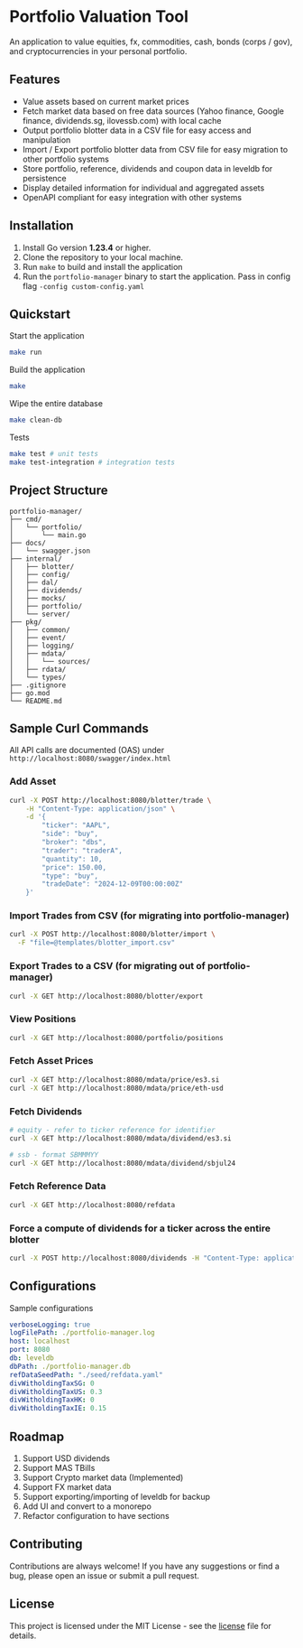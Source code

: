 # Portfolio Valuation Tool

An application to value equities, fx, commodities, cash, bonds (corps / gov), and cryptocurrencies in your personal portfolio.

## Features

- Value assets based on current market prices
- Fetch market data based on free data sources (Yahoo finance, Google finance, dividends.sg, ilovessb.com) with local cache
- Output portfolio blotter data in a CSV file for easy access and manipulation
- Import / Export portfolio blotter data from CSV file for easy migration to other portfolio systems
- Store portfolio, reference, dividends and coupon data in leveldb for persistence
- Display detailed information for individual and aggregated assets
- OpenAPI compliant for easy integration with other systems

## Installation

1. Install Go version <b>1.23.4</b> or higher.
2. Clone the repository to your local machine.
3. Run `make` to build and install the application
4. Run the `portfolio-manager` binary to start the application. Pass in config flag `-config custom-config.yaml`

## Quickstart

Start the application

```sh
make run
```

Build the application

```sh
make
```

Wipe the entire database

```sh
make clean-db
```

Tests

```sh
make test # unit tests
make test-integration # integration tests
```

## Project Structure

```
portfolio-manager/
├── cmd/
│   └── portfolio/
│       └── main.go
├── docs/
│   └── swagger.json
├── internal/
│   ├── blotter/
│   ├── config/
│   ├── dal/
│   ├── dividends/
│   ├── mocks/
│   ├── portfolio/
│   └── server/
├── pkg/
│   ├── common/
│   ├── event/
│   ├── logging/
│   ├── mdata/
│   │   └── sources/
│   ├── rdata/
│   └── types/
├── .gitignore
├── go.mod
└── README.md
```

## Sample Curl Commands

All API calls are documented (OAS) under `http://localhost:8080/swagger/index.html`

### Add Asset

```sh
curl -X POST http://localhost:8080/blotter/trade \
    -H "Content-Type: application/json" \
    -d '{
        "ticker": "AAPL",
        "side": "buy",
        "broker": "dbs",
        "trader": "traderA",
        "quantity": 10,
        "price": 150.00,
        "type": "buy",
        "tradeDate": "2024-12-09T00:00:00Z"
    }'
```

### Import Trades from CSV (for migrating into portfolio-manager)

```sh
curl -X POST http://localhost:8080/blotter/import \
  -F "file=@templates/blotter_import.csv"
```

### Export Trades to a CSV (for migrating out of portfolio-manager)

```sh
curl -X GET http://localhost:8080/blotter/export
```

### View Positions

```sh
curl -X GET http://localhost:8080/portfolio/positions
```

### Fetch Asset Prices

```sh
curl -X GET http://localhost:8080/mdata/price/es3.si
curl -X GET http://localhost:8080/mdata/price/eth-usd
```

### Fetch Dividends

```sh
# equity - refer to ticker reference for identifier
curl -X GET http://localhost:8080/mdata/dividend/es3.si

# ssb - format SBMMMYY
curl -X GET http://localhost:8080/mdata/dividend/sbjul24
```

### Fetch Reference Data

```sh
curl -X GET http://localhost:8080/refdata
```

### Force a compute of dividends for a ticker across the entire blotter

```sh
curl -X POST http://localhost:8080/dividends -H "Content-Type: application/json" -d '{"ticker": "ES3.SI"}'
```

## Configurations

Sample configurations

```yaml
verboseLogging: true
logFilePath: ./portfolio-manager.log
host: localhost
port: 8080
db: leveldb
dbPath: ./portfolio-manager.db
refDataSeedPath: "./seed/refdata.yaml"
divWitholdingTaxSG: 0
divWitholdingTaxUS: 0.3
divWitholdingTaxHK: 0
divWitholdingTaxIE: 0.15
```

## Roadmap

1. Support USD dividends
2. Support MAS TBills
3. Support Crypto market data (Implemented)
4. Support FX market data
5. Support exporting/importing of leveldb for backup
6. Add UI and convert to a monorepo
7. Refactor configuration to have sections

## Contributing

Contributions are always welcome! If you have any suggestions or find a bug, please open an issue or submit a pull request.

## License

This project is licensed under the MIT License - see the [license](./LICENSE) file for details.
